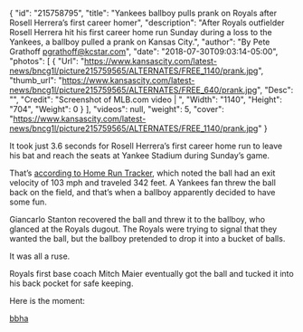 {
  "id": "215758795",
  "title": "Yankees ballboy pulls prank on Royals after Rosell Herrera’s first career homer",
  "description": "After Royals outfielder Rosell Herrera hit his first career home run Sunday during a loss to the Yankees, a ballboy pulled a prank on Kansas City.",
  "author": "By Pete Grathoff pgrathoff@kcstar.com",
  "date": "2018-07-30T09:03:14-05:00",
  "photos": [
    {
      "Url": "https://www.kansascity.com/latest-news/bncg1l/picture215759565/ALTERNATES/FREE_1140/prank.jpg",
      "thumb_url": "https://www.kansascity.com/latest-news/bncg1l/picture215759565/ALTERNATES/FREE_640/prank.jpg",
      "Desc": "",
      "Credit": "Screenshot of MLB.com video | ",
      "Width": "1140",
      "Height": "704",
      "Weight": 0
    }
  ],
  "videos": null,
  "weight": 5,
  "cover": "https://www.kansascity.com/latest-news/bncg1l/picture215759565/ALTERNATES/FREE_1140/prank.jpg"
}

<p>It took just 3.6 seconds for Rosell Herrera’s first career home run to leave his bat and reach the seats at Yankee Stadium during Sunday’s game.</p><p>That’s <a href="https://twitter.com/DingerTracker/status/1023655787812610050" target="_blank">according to Home Run Tracker</a>, which noted the ball had an exit velocity of 103 mph and traveled 342 feet. A Yankees fan threw the ball back on the field, and that’s when a ballboy apparently decided to have some fun.</p><p>Giancarlo Stanton recovered the ball and threw it to the ballboy, who glanced at the Royals dugout. The Royals were trying to signal that they wanted the ball, but the ballboy pretended to drop it into a bucket of balls.</p><p>It was all a ruse.</p><p>Royals first base coach Mitch Maier eventually got the ball and tucked it into his back pocket for safe keeping.</p><p>Here is the moment:</p><p> <a href="https://www.kansascity.com/latest-news/article215759610.ece" id="_f67957a5-a6bd-4689-89f1-64fee12f7a0b">bbha</a> </p>

